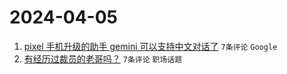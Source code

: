 # 2024-04-05

1. [pixel 手机升级的助手 gemini 可以支持中文对话了](https://www.v2ex.com/t/1029796) `7条评论` `Google`
1. [有经历过裁员的老哥吗？](https://www.v2ex.com/t/1029794) `7条评论` `职场话题`
